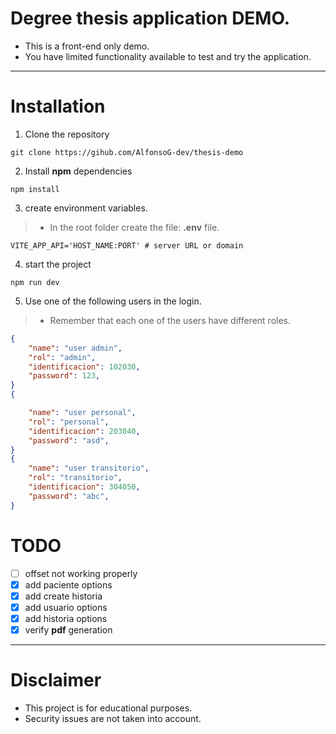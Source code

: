 # Degree thesis application DEMO.
- This is a front-end only demo.
- You have limited functionality available to test and try the application.

----

# Installation
1. Clone the repository
```shell
git clone https://gihub.com/AlfonsoG-dev/thesis-demo
```
2. Install **npm** dependencies
```shell
npm install
```
3. create environment variables.
>- In the root folder create the file: **.env** file.
```env
VITE_APP_API='HOST_NAME:PORT' # server URL or domain
```
4. start the project
```shell
npm run dev
```
5. Use one of the following users in the login.
>- Remember that each one of the users have different roles.
```json
{
    "name": "user admin",
    "rol": "admin",
    "identificacion": 102030,
    "password": 123,
}
{

    "name": "user personal",
    "rol": "personal",
    "identificacion": 203040,
    "password": "asd",
}
{
    "name": "user transitorio",
    "rol": "transitorio",
    "identificacion": 304050,
    "password": "abc",
}
```

# TODO
- [ ] offset not working properly
- [x] add paciente options
- [x] add create historia
- [x] add usuario options
- [x] add historia options
- [x] verify **pdf** generation

----


# Disclaimer
- This project is for educational purposes.
- Security issues are not taken into account.

